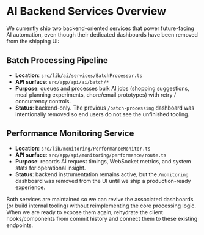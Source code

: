 # AI Backend Services Overview

We currently ship two backend-oriented services that power future-facing AI
automation, even though their dedicated dashboards have been removed from the
shipping UI:

## Batch Processing Pipeline

- **Location**: `src/lib/ai/services/BatchProcessor.ts`
- **API surface**: `src/app/api/ai/batch/*`
- **Purpose**: queues and processes bulk AI jobs (shopping suggestions, meal
  planning experiments, chore/email prototypes) with retry / concurrency
  controls.
- **Status**: backend-only. The previous `/batch-processing` dashboard was
  intentionally removed so end users do not see the unfinished tooling.

## Performance Monitoring Service

- **Location**: `src/lib/monitoring/PerformanceMonitor.ts`
- **API surface**: `src/app/api/monitoring/performance/route.ts`
- **Purpose**: records AI request timings, WebSocket metrics, and system stats
  for operational insight.
- **Status**: backend instrumentation remains active, but the `/monitoring`
  dashboard was removed from the UI until we ship a production-ready
  experience.

Both services are maintained so we can revive the associated dashboards (or
build internal tooling) without reimplementing the core processing logic. When
we are ready to expose them again, rehydrate the client hooks/components from
commit history and connect them to these existing endpoints.


